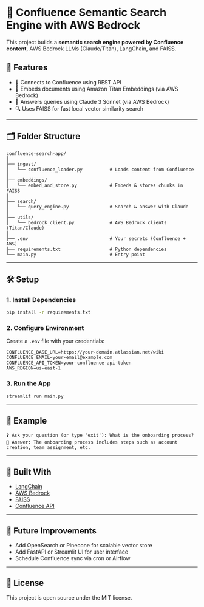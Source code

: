 
# 🧠 Confluence Semantic Search Engine with AWS Bedrock

This project builds a **semantic search engine powered by Confluence content**, AWS Bedrock LLMs (Claude/Titan), LangChain, and FAISS.

## 🚀 Features

- 🔗 Connects to Confluence using REST API
- 🧱 Embeds documents using Amazon Titan Embeddings (via AWS Bedrock)
- 🧠 Answers queries using Claude 3 Sonnet (via AWS Bedrock)
- 🔍 Uses FAISS for fast local vector similarity search

---

## 🗂 Folder Structure

```
confluence-search-app/
│
├── ingest/
│   └── confluence_loader.py          # Loads content from Confluence
│
├── embeddings/
│   └── embed_and_store.py            # Embeds & stores chunks in FAISS
│
├── search/
│   └── query_engine.py               # Search & answer with Claude
│
├── utils/
│   └── bedrock_client.py             # AWS Bedrock clients (Titan/Claude)
│
├── .env                              # Your secrets (Confluence + AWS)
├── requirements.txt                  # Python dependencies
└── main.py                           # Entry point
```

---

## 🛠️ Setup

### 1. Install Dependencies
```bash
pip install -r requirements.txt
```

### 2. Configure Environment

Create a `.env` file with your credentials:

```
CONFLUENCE_BASE_URL=https://your-domain.atlassian.net/wiki
CONFLUENCE_EMAIL=your-email@example.com
CONFLUENCE_API_TOKEN=your-confluence-api-token
AWS_REGION=us-east-1
```

### 3. Run the App

```bash
streamlit run main.py
```

---

## 💬 Example

```
❓ Ask your question (or type 'exit'): What is the onboarding process?
🤖 Answer: The onboarding process includes steps such as account creation, team assignment, etc.
```

---

## 🧱 Built With

- [LangChain](https://github.com/langchain-ai/langchain)
- [AWS Bedrock](https://aws.amazon.com/bedrock/)
- [FAISS](https://github.com/facebookresearch/faiss)
- [Confluence API](https://developer.atlassian.com/cloud/confluence/rest/)

---

## 📌 Future Improvements

- Add OpenSearch or Pinecone for scalable vector store
- Add FastAPI or Streamlit UI for user interface
- Schedule Confluence sync via cron or Airflow

---

## 📄 License

This project is open source under the MIT license.
